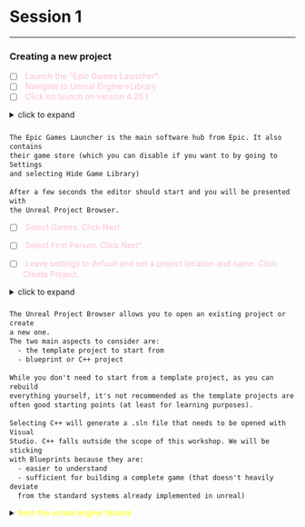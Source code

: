 # Session 1

---

### Creating a new project
  - [ ]  <span style ="color:pink"> Launch the "Epic Games Launcher".</span>
  - [ ]  <span style ="color:pink"> Navigate to Unreal Engine->Library</span>
  - [ ]  <span style ="color:pink"> Click on launch on version 4.26.1</span>
  <details>
  <summary>click to expand </summary>

  ![](./Assets/ProjectStartAssets/new_project_1.jpg)
  </details>  

###

    The Epic Games Launcher is the main software hub from Epic. It also contains  
    their game store (which you can disable if you want to by going to Settings
    and selecting Hide Game Library)

    After a few seconds the editor should start and you will be presented with
    the Unreal Project Browser.

  - [ ]  <span style ="color:pink"> Select Games. Click Next.</span>
  - [ ]  <span style ="color:pink"> Select First Person. Click Next".</span>
  - [ ]  <span style ="color:pink"> Leave settings to default and set a project location and name. Click Create Project.</span>


  <details>
  <summary>click to expand </summary>

  ![](./Assets/ProjectStartAssets/Selectgames.jpg)
  ![](./Assets/ProjectStartAssets/SelectFirstPerson.jpg)
  ![](./Assets/ProjectStartAssets/ProjectName.jpg)
  </details>  

###

    The Unreal Project Browser allows you to open an existing project or create
    a new one.
    The two main aspects to consider are:
      - the template project to start from
      - blueprint or C++ project

    While you don't need to start from a template project, as you can rebuild
    everything yourself, it's not recommended as the template projects are
    often good starting points (at least for learning purposes).

    Selecting C++ will generate a .sln file that needs to be opened with Visual
    Studio. C++ falls outside the scope of this workshop. We will be sticking
    with Blueprints because they are:
      - easier to understand
      - sufficient for building a complete game (that doesn't heavily deviate
      from the standard systems already implemented in unreal)

<details>
<summary> <span style = "color:yellow">from the unreal engine forums</span> </summary>

---
  Epic could do a better job of clarifying what games you can / can't 'typically' make in BP...
  I love Visual-Programming but you always wonder where you're going to run out of road:

  Some quick examples of where BP won't cut it, or where C++ is usually needed etc:

  1. Networking / Multiplayer / Steam...

  2. Advanced Math topics like Quats...

  3. Helpers in areas like Split-Screen...

  4. Databases for RTS / RPG games...

  5. Large Worlds: Rendering + Double Precision etc.

  6. Anything heavy on Physics i.e. Physics Rewind.

  7. Advanced RTS games or MMORPG in general.

  8. Spherical-Terrain / Spherical-Navmesh / 'Planet' type games...

  9. Runtime Terrain - Making Landscape changes in-game etc..

  10. Anywhere Customization is needed. Just a General example:
  Wanted to change Skylight properties at runtime the other day..
  Couldn't do it, because nothing is exposed or its all Read-Only...

  #### [link](https://forums.unrealengine.com/community/general-discussion/121087-blueprints-vs-c-programming-which-one-to-use?148076-Blueprints-Vs-C-Programming-Which-one-to-use=&viewfull=1#post1013378)
---

</details>
